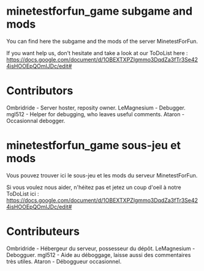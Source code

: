 minetestforfun_game subgame and mods
===================

You can find here the subgame and the mods of the server MinetestForFun.

If you want help us, don't hesitate and take a look at our ToDoList here : https://docs.google.com/document/d/1OBEXTXPZlgmmo3DqdZa3fTr3Se424isHOOEpQOmIJDc/edit#

Contributors
===================
Ombridride 	- Server hoster, reposity owner.
LeMagnesium - Debugger.
mgl512 		- Helper for debugging, who leaves useful comments.
Ataron		- Occasionnal debogger.


minetestforfun_game sous-jeu et mods
===================

Vous pouvez trouver ici le sous-jeu et les mods du serveur MinetestForFun.

Si vous voulez nous aider, n'héitez pas et jetez un coup d'oeil à notre ToDoList ici : https://docs.google.com/document/d/1OBEXTXPZlgmmo3DqdZa3fTr3Se424isHOOEpQOmIJDc/edit#

Contributeurs
===================
Ombridride 	- Hébergeur du serveur, possesseur du dépôt.
LeMagnesium - Debogguer.
mgl512 		- Aide au déboggage, laisse aussi des commentaires très utiles.
Ataron		- Déboggueur occasionnel.